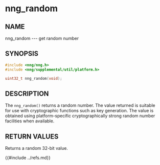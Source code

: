 # nng_random

## NAME

nng_random --- get random number

## SYNOPSIS

```c
#include <nng/nng.h>
#include <nng/supplemental/util/platform.h>

uint32_t nng_random(void);
```

## DESCRIPTION

The `nng_random()` returns a random number.
The value returned is suitable for use with cryptographic functions such as
key generation.
The value is obtained using platform-specific cryptographically strong random
number facilities when available.

## RETURN VALUES

Returns a random 32-bit value.

{{#include ../refs.md}}
